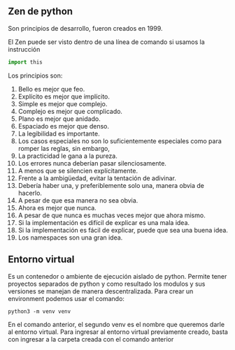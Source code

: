  ## Zen de python

Son principios de desarrollo, fueron creados en 1999.

El Zen puede ser visto dentro de una línea de comando si usamos la instrucción

```python
import this
```

Los principios son:

 1. Bello es mejor que feo.
 2. Explícito es mejor que implícito.
 3. Simple es mejor que complejo.
 4. Complejo es mejor que complicado.
 5. Plano es mejor que anidado.
 6. Espaciado es mejor que denso.
 7. La legibilidad es importante.
 8. Los casos especiales no son lo suficientemente especiales como para romper las reglas, sin embargo, 
 9. La practicidad le gana a la pureza.
 10. Los errores nunca deberían pasar silenciosamente.
 11. A menos que se silencien explícitamente.
 12. Frente a la ambigüedad, evitar la tentación de adivinar.
 13. Debería haber una, y preferiblemente solo una, manera obvia de hacerlo.
 14. A pesar de que esa manera no sea obvia.
 15. Ahora es mejor que nunca. 
 16. A pesar de que nunca es muchas veces mejor que ahora mismo.
 17. Si la implementación es difícil de explicar es una mala idea.
 18. Si la implementación es fácil de explicar, puede que sea una buena idea.
 19. Los namespaces son una gran idea.

## Entorno virtual
Es un contenedor o ambiente de ejecución aislado de python. Permite tener proyectos separados de python y como resultado los modulos y sus versiones se manejan de manera descentralizada.
Para crear un environment podemos usar el comando:

```
python3 -m venv venv
```
En el comando anterior, el segundo venv es el nombre que queremos darle al entorno virtual.
Para ingresar al entorno virtual previamente creado, basta con ingresar a la carpeta creada con el comando anterior 
<!--stackedit_data:
eyJoaXN0b3J5IjpbMjA3Njk3NzkwMCw2MzQ0OTc0NjcsMjA2OD
czODkwNV19
-->